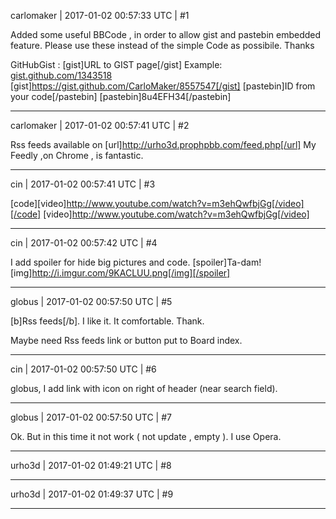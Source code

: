 carlomaker | 2017-01-02 00:57:33 UTC | #1

Added some useful BBCode , in order to allow gist and pastebin embedded feature.
Please use  these instead of the simple Code as possibile.
Thanks

GitHubGist :
[gist]URL to GIST page[/gist] Example: [gist.github.com/1343518](https://gist.github.com/1343518)
[gist]https://gist.github.com/CarloMaker/8557547[/gist]
[pastebin]ID from your code[/pastebin]
[pastebin]8u4EFH34[/pastebin]

-------------------------

carlomaker | 2017-01-02 00:57:41 UTC | #2

Rss feeds available on [url]http://urho3d.prophpbb.com/feed.php[/url]
My Feedly ,on Chrome , is fantastic.

-------------------------

cin | 2017-01-02 00:57:41 UTC | #3

[code][video]http://www.youtube.com/watch?v=m3ehQwfbjGg[/video][/code]
[video]http://www.youtube.com/watch?v=m3ehQwfbjGg[/video]

-------------------------

cin | 2017-01-02 00:57:42 UTC | #4

I add spoiler for hide big pictures and code.
[spoiler]Ta-dam!
[img]http://i.imgur.com/9KACLUU.png[/img][/spoiler]

-------------------------

globus | 2017-01-02 00:57:50 UTC | #5

[b]Rss feeds[/b]. 
I like it. It comfortable. Thank.

Maybe need Rss feeds link or button put to Board index.

-------------------------

cin | 2017-01-02 00:57:50 UTC | #6

globus, I add link with icon on right of header (near search field).

-------------------------

globus | 2017-01-02 00:57:50 UTC | #7

Ok.
But in this time it not work ( not update , empty ).
I use Opera.

-------------------------

urho3d | 2017-01-02 01:49:21 UTC | #8



-------------------------

urho3d | 2017-01-02 01:49:37 UTC | #9



-------------------------

